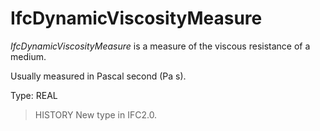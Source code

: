 # IfcDynamicViscosityMeasure

_IfcDynamicViscosityMeasure_ is a measure of the viscous resistance of a medium.
<!-- end of short definition -->


Usually measured in Pascal second (Pa s).

Type: REAL

> HISTORY New type in IFC2.0.
